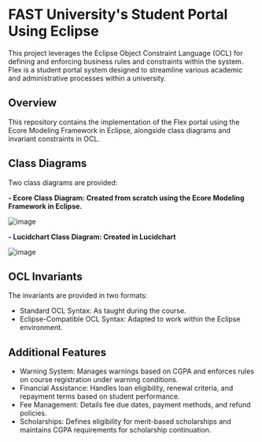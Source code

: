 # FAST University's Student Portal Using Eclipse

This project leverages the Eclipse Object Constraint Language (OCL) for defining and enforcing business rules and constraints within the system. Flex is a student portal system designed to streamline various academic and administrative processes within a university. 

## Overview
This repository contains the implementation of the Flex portal using the Ecore Modeling Framework in Eclipse, alongside class diagrams and invariant constraints in OCL.

## Class Diagrams
Two class diagrams are provided:

**- Ecore Class Diagram: Created from scratch using the Ecore Modeling Framework in Eclipse.**

  ![image](https://github.com/farhanj21/FlexOCL/assets/102750756/fe3ec6bd-10a2-4ea8-940e-a2a96860000a)
  
**- Lucidchart Class Diagram: Created in Lucidchart**

 ![image](https://github.com/farhanj21/FlexOCL/assets/102750756/93288133-4e8b-49db-8f88-6b7fa7ff89f2)


## OCL Invariants
The invariants are provided in two formats:
- Standard OCL Syntax: As taught during the course.
- Eclipse-Compatible OCL Syntax: Adapted to work within the Eclipse environment.

## Additional Features
- Warning System: Manages warnings based on CGPA and enforces rules on course registration under warning conditions.
- Financial Assistance: Handles loan eligibility, renewal criteria, and repayment terms based on student performance.
- Fee Management: Details fee due dates, payment methods, and refund policies.
- Scholarships: Defines eligibility for merit-based scholarships and maintains CGPA requirements for scholarship continuation.

